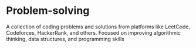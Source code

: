 # Problem-solving
A collection of coding problems and solutions from platforms like LeetCode, Codeforces, HackerRank, and others. Focused on improving algorithmic thinking, data structures, and programming skills
